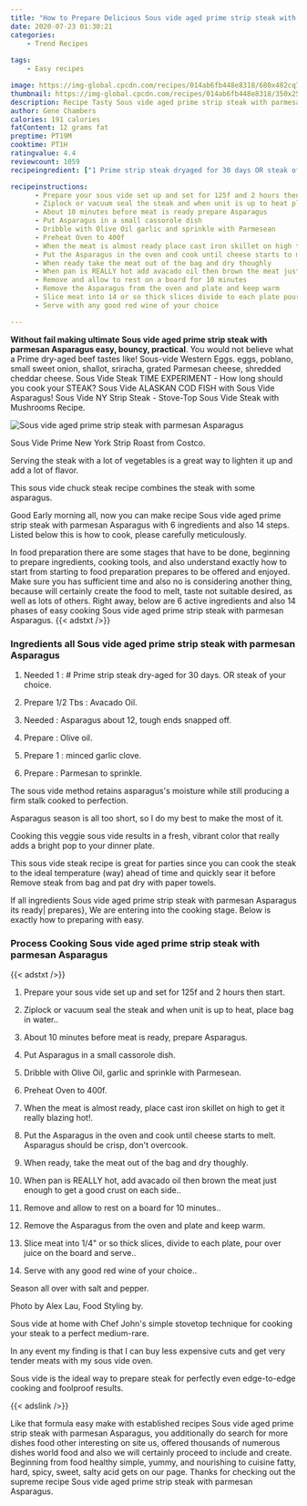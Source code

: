 ```yaml
---
title: "How to Prepare Delicious Sous vide aged prime strip steak with parmesan Asparagus"
date: 2020-07-23 01:30:21
categories:
    - Trend Recipes
    
tags:
    - Easy recipes

image: https://img-global.cpcdn.com/recipes/014ab6fb448e8318/680x482cq70/sous-vide-aged-prime-strip-steak-with-parmesan-asparagus-recipe-main-photo.jpg
thumbnail: https://img-global.cpcdn.com/recipes/014ab6fb448e8318/350x250cq70/sous-vide-aged-prime-strip-steak-with-parmesan-asparagus-recipe-main-photo.jpg
description: Recipe Tasty Sous vide aged prime strip steak with parmesan Asparagus with 6 ingredients and 14 stages of easy cooking.
author: Gene Chambers
calories: 191 calories
fatContent: 12 grams fat
preptime: PT19M
cooktime: PT1H
ratingvalue: 4.4
reviewcount: 1059
recipeingredient: ["1 Prime strip steak dryaged for 30 days OR steak of your choice", "1/2 TbsAvacado Oil", "Asparagus about 12 tough ends snapped off", "Olive oil", "1minced garlic clove", "Parmesan to sprinkle"]

recipeinstructions: 
      - Prepare your sous vide set up and set for 125f and 2 hours then start 
      - Ziplock or vacuum seal the steak and when unit is up to heat place bag in water 
      - About 10 minutes before meat is ready prepare Asparagus 
      - Put Asparagus in a small cassorole dish 
      - Dribble with Olive Oil garlic and sprinkle with Parmesean 
      - Preheat Oven to 400f 
      - When the meat is almost ready place cast iron skillet on high to get it really blazing hot 
      - Put the Asparagus in the oven and cook until cheese starts to melt Asparagus should be crisp dont overcook 
      - When ready take the meat out of the bag and dry thoughly 
      - When pan is REALLY hot add avacado oil then brown the meat just enough to get a good crust on each side 
      - Remove and allow to rest on a board for 10 minutes 
      - Remove the Asparagus from the oven and plate and keep warm 
      - Slice meat into 14 or so thick slices divide to each plate pour over juice on the board and serve 
      - Serve with any good red wine of your choice

---
```




**Without fail making ultimate Sous vide aged prime strip steak with parmesan Asparagus easy, bouncy, practical**. You would not believe what a Prime dry-aged beef tastes like! Sous-vide Western Eggs. eggs, poblano, small sweet onion, shallot, sriracha, grated Parmesan cheese, shredded cheddar cheese. Sous Vide Steak TIME EXPERIMENT - How long should you cook your STEAK? Sous Vide ALASKAN COD FISH with Sous Vide Asparagus! Sous Vide NY Strip Steak - Stove-Top Sous Vide Steak with Mushrooms Recipe.


![Sous vide aged prime strip steak with parmesan Asparagus](https://img-global.cpcdn.com/recipes/014ab6fb448e8318/680x482cq70/sous-vide-aged-prime-strip-steak-with-parmesan-asparagus-recipe-main-photo.jpg "Sous vide aged prime strip steak with parmesan Asparagus")



Sous Vide Prime New York Strip Roast from Costco.

Serving the steak with a lot of vegetables is a great way to lighten it up and add a lot of flavor.

This sous vide chuck steak recipe combines the steak with some asparagus.


Good Early morning all, now you can make recipe Sous vide aged prime strip steak with parmesan Asparagus with 6 ingredients and also 14 steps. Listed below this is how to cook, please carefully meticulously.

In food preparation there are some stages that have to be done, beginning to prepare ingredients, cooking tools, and also understand exactly how to start from starting to food preparation prepares to be offered and enjoyed. Make sure you has sufficient time and also no is considering another thing, because will certainly create the food to melt, taste not suitable desired, as well as lots of others. Right away, below are 6 active ingredients and also 14 phases of easy cooking Sous vide aged prime strip steak with parmesan Asparagus.
{{< adstxt />}}

### Ingredients all Sous vide aged prime strip steak with parmesan Asparagus


1. Needed 1 : # Prime strip steak dry-aged for 30 days. OR steak of your choice.

1. Prepare 1/2 Tbs : Avacado Oil.

1. Needed  : Asparagus about 12, tough ends snapped off.

1. Prepare  : Olive oil.

1. Prepare 1 : minced garlic clove.

1. Prepare  : Parmesan to sprinkle.


The sous vide method retains asparagus&#39;s moisture while still producing a firm stalk cooked to perfection.

Asparagus season is all too short, so I do my best to make the most of it.

Cooking this veggie sous vide results in a fresh, vibrant color that really adds a bright pop to your dinner plate.

This sous vide steak recipe is great for parties since you can cook the steak to the ideal temperature (way) ahead of time and quickly sear it before Remove steak from bag and pat dry with paper towels.


If all ingredients Sous vide aged prime strip steak with parmesan Asparagus its ready| prepares}, We are entering into the cooking stage. Below is exactly how to preparing with easy.

### Process Cooking Sous vide aged prime strip steak with parmesan Asparagus

{{< adstxt />}}


1. Prepare your sous vide set up and set for 125f and 2 hours then start.



1. Ziplock or vacuum seal the steak and when unit is up to heat, place bag in water..



1. About 10 minutes before meat is ready, prepare Asparagus.



1. Put Asparagus in a small cassorole dish.



1. Dribble with Olive Oil, garlic and sprinkle with Parmesean.



1. Preheat Oven to 400f.



1. When the meat is almost ready, place cast iron skillet on high to get it really blazing hot!.



1. Put the Asparagus in the oven and cook until cheese starts to melt. Asparagus should be crisp, don&#39;t overcook.



1. When ready, take the meat out of the bag and dry thoughly.



1. When pan is REALLY hot, add avacado oil then brown the meat just enough to get a good crust on each side..



1. Remove and allow to rest on a board for 10 minutes..



1. Remove the Asparagus from the oven and plate and keep warm.



1. Slice meat into 1/4&#34; or so thick slices, divide to each plate, pour over juice on the board and serve..



1. Serve with any good red wine of your choice..




Season all over with salt and pepper.

Photo by Alex Lau, Food Styling by.

Sous vide at home with Chef John&#39;s simple stovetop technique for cooking your steak to a perfect medium-rare.

In any event my finding is that I can buy less expensive cuts and get very tender meats with my sous vide oven.

Sous vide is the ideal way to prepare steak for perfectly even edge-to-edge cooking and foolproof results.


{{< adslink />}}

Like that formula easy make with established recipes Sous vide aged prime strip steak with parmesan Asparagus, you additionally do search for more dishes food other interesting on site us, offered thousands of numerous dishes world food and also we will certainly proceed to include and create. Beginning from food healthy simple, yummy, and nourishing to cuisine fatty, hard, spicy, sweet, salty acid gets on our page. Thanks for checking out the supreme recipe Sous vide aged prime strip steak with parmesan Asparagus.
